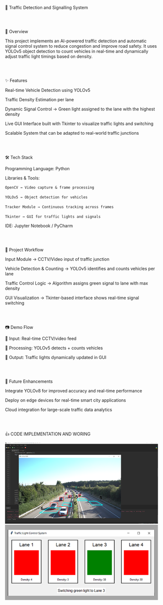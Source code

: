 🚦 Traffic Detection and Signalling System

<br><br>  

📌 Overview

This project implements an AI-powered traffic detection and automatic signal control system to reduce congestion and improve road safety.
It uses YOLOv5 object detection to count vehicles in real-time and dynamically adjust traffic light timings based on density.

<br><br>  

✨ Features

Real-time Vehicle Detection using YOLOv5

Traffic Density Estimation per lane

Dynamic Signal Control → Green light assigned to the lane with the highest density

Live GUI Interface built with Tkinter to visualize traffic lights and switching

Scalable System that can be adapted to real-world traffic junctions

<br><br>  

🛠️ Tech Stack

Programming Language: Python

Libraries & Tools:

    OpenCV → Video capture & frame processing

    YOLOv5 → Object detection for vehicles

    Tracker Module → Continuous tracking across frames
  
    Tkinter → GUI for traffic lights and signals

IDE: Jupyter Notebook / PyCharm

<br><br>  

📂 Project Workflow

Input Module → CCTV/Video input of traffic junction

Vehicle Detection & Counting → YOLOv5 identifies and counts vehicles per lane

Traffic Control Logic → Algorithm assigns green signal to lane with max density

GUI Visualization → Tkinter-based interface shows real-time signal switching

<br><br>  

📷 Demo Flow

🎥 Input: Real-time CCTV/video feed

🧮 Processing: YOLOv5 detects + counts vehicles

🚦 Output: Traffic lights dynamically updated in GUI

<br><br>  

📑 Future Enhancements

Integrate YOLOv8 for improved accuracy and real-time performance

Deploy on edge devices for real-time smart city applications

Cloud integration for large-scale traffic data analytics


<br><br>  

👍 CODE IMPLEMENTATION AND WORING 

![Traffic Demo 1](Screenshot%202025-08-30%20114019.png)  
![Traffic Demo 2](Screenshot%202025-08-30%20114035.png)


